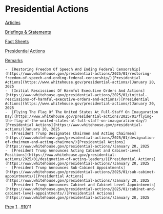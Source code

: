 # 					Presidential Actions				

[Articles](/articles/)

[Briefings &amp; Statements](/briefings-statements/)

[Fact Sheets](/fact-sheets/)

[Presidential Actions](/presidential-actions/)

[Remarks](/remarks/)

    -  [Restoring Freedom Of Speech And Ending Federal Censorship](https://www.whitehouse.gov/presidential-actions/2025/01/restoring-freedom-of-speech-and-ending-federal-censorship/)[Presidential Actions](https://www.whitehouse.gov/presidential-actions/)January 20, 2025 
    -  [Initial Rescissions Of Harmful Executive Orders And Actions](https://www.whitehouse.gov/presidential-actions/2025/01/initial-rescissions-of-harmful-executive-orders-and-actions/)[Presidential Actions](https://www.whitehouse.gov/presidential-actions/)January 20, 2025 
    -  [Flying The Flag Of The United States At Full-Staff On Inauguration Day](https://www.whitehouse.gov/presidential-actions/2025/01/flying-the-flag-of-the-united-states-at-full-staff-on-inauguration-day/)[Presidential Actions](https://www.whitehouse.gov/presidential-actions/)January 20, 2025 
    -  [President Trump Designates Chairmen and Acting Chairmen](https://www.whitehouse.gov/presidential-actions/2025/01/designation-of-chairmen-and-acting-chairmen/)[Presidential Actions](https://www.whitehouse.gov/presidential-actions/)January 20, 2025 
    -  [President Trump Announces Acting Cabinet and Cabinet-Level Positions](https://www.whitehouse.gov/presidential-actions/2025/01/designation-of-acting-leaders/)[Presidential Actions](https://www.whitehouse.gov/presidential-actions/)January 20, 2025 
    -  [President Trump Announces Sub-Cabinet Appointments](https://www.whitehouse.gov/presidential-actions/2025/01/sub-cabinet-appointments/)[Presidential Actions](https://www.whitehouse.gov/presidential-actions/)January 20, 2025 
    -  [President Trump Announces Cabinet and Cabinet Level Appointments](https://www.whitehouse.gov/presidential-actions/2025/01/cabinet-and-cabinet-level-appointments/)[Presidential Actions](https://www.whitehouse.gov/presidential-actions/)January 20, 2025 

[Prev](https://www.whitehouse.gov/presidential-actions/page/10/)
[1](https://www.whitehouse.gov/presidential-actions/)…[9](https://www.whitehouse.gov/presidential-actions/page/9/)[10](https://www.whitehouse.gov/presidential-actions/page/10/)11
